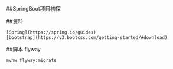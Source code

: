 ##SpringBoot项目初探

##资料
    
    [Spring](https://spring.io/guides)  
    [bootstrap](https://v3.bootcss.com/getting-started/#download)

##脚本
flyway
```bash
mvnw flyway:migrate
```